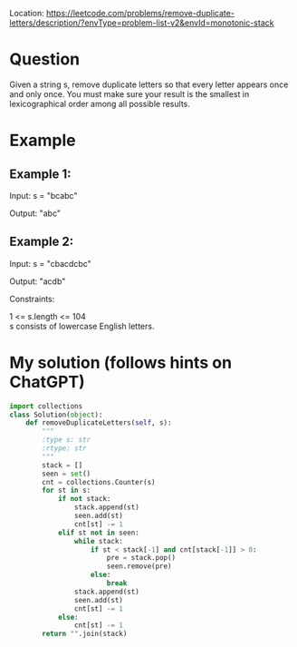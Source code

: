 Location: https://leetcode.com/problems/remove-duplicate-letters/description/?envType=problem-list-v2&envId=monotonic-stack
# Question
Given a string s, remove duplicate letters so that every letter appears once and only once. You must make sure your result is 
the smallest in lexicographical order among all possible results.
# Example

## Example 1:

Input: s = "bcabc"

Output: "abc"

## Example 2:

Input: s = "cbacdcbc"

Output: "acdb"


Constraints:

1 <= s.length <= 104\
s consists of lowercase English letters.
 

# My solution (follows hints on ChatGPT)
```python
import collections
class Solution(object):
    def removeDuplicateLetters(self, s):
        """
        :type s: str
        :rtype: str
        """
        stack = []
        seen = set()
        cnt = collections.Counter(s)
        for st in s:
            if not stack:
                stack.append(st)
                seen.add(st)
                cnt[st] -= 1
            elif st not in seen:
                while stack:
                    if st < stack[-1] and cnt[stack[-1]] > 0:
                        pre = stack.pop()
                        seen.remove(pre)
                    else:
                        break
                stack.append(st)
                seen.add(st)
                cnt[st] -= 1
            else:
                cnt[st] -= 1
        return "".join(stack)

       
```
